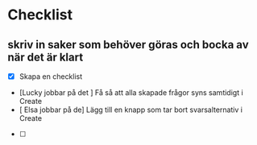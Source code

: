# Checklist

## skriv in saker som behöver göras och bocka av när det är klart


- [x] Skapa en checklist
- [Lucky jobbar på det ] Få så att alla skapade frågor syns samtidigt i Create 
- [ Elsa jobbar på de] Lägg till en knapp som tar bort svarsalternativ i Create
- [ ] 

